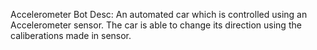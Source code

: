 Accelerometer Bot 
Desc: An automated car which is controlled using an Accelerometer sensor.
The car is able to change its direction using the caliberations made in sensor.
